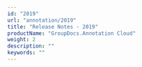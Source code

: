 ```yaml
---
id: "2019"
url: "annotation/2019"
title: "Release Notes - 2019"
productName: "GroupDocs.Annotation Cloud"
weight: 2
description: ""
keywords: ""
---
```


